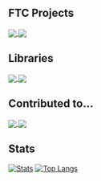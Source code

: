 
## FTC Projects
<a href="https://github.com/deltacv/EOCV-Sim">
  <img align="center" src="https://github-readme-stats.vercel.app/api/pin/?username=deltacv&repo=EOCV-Sim&theme=onedark" />
</a>
<a href="https://github.com/deltacv/PaperVision">
  <img align="center" src="https://github-readme-stats.vercel.app/api/pin/?username=deltacv&repo=PaperVision&theme=onedark" />
</a>

## Libraries
<a href="https://github.com/deltacv/AprilTagDesktop">
  <img align="center" src="https://github-readme-stats.vercel.app/api/pin/?username=deltacv&repo=AprilTagDesktop&theme=onedark" />
</a>
<a href="https://github.com/MaiGames/Amour2D">
  <img align="center" src="https://github-readme-stats.vercel.app/api/pin/?username=BackInTwo&repo=Amour2D&theme=onedark" />
</a>

## Contributed to...

<a href="https://github.com/FTCLib/FTCLib">
  <img align="center" src="https://github-readme-stats.vercel.app/api/pin/?username=FTCLib&repo=FTCLib&theme=onedark" />
</a>
<a href="https://github.com/OpenFTC/EasyOpenCV">
  <img align="center" src="https://github-readme-stats.vercel.app/api/pin/?username=OpenFTC&repo=EasyOpenCV&theme=onedark" />
</a>

## Stats
[![Stats](https://github-readme-stats.vercel.app/api?username=serivesmejia&theme=onedark&show_icons=true)](https://github.com/anuraghazra/github-readme-stats)
[![Top Langs](https://github-readme-stats.vercel.app/api/top-langs/?username=serivesmejia&langs_count=8&layout=compact&theme=onedark&hide=Processing)](https://github.com/anuraghazra/github-readme-stats)
